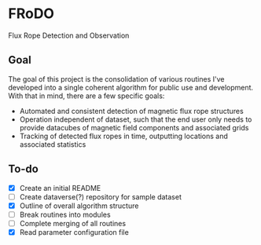 # FRoDO
Flux Rope Detection and Observation

## Goal
The goal of this project is the consolidation of various routines I've developed into a single coherent algorithm for public use and development. With that in mind, there are a few specific goals:
- Automated and consistent detection of magnetic flux rope structures
- Operation independent of dataset, such that the end user only needs to provide datacubes of magnetic field components and associated grids
- Tracking of detected flux ropes in time, outputting locations and associated statistics

## To-do
- [X] Create an initial README
- [ ] Create dataverse(?) repository for sample dataset
- [X] Outline of overall algorithm structure
- [ ] Break routines into modules
- [ ] Complete merging of all routines
- [X] Read parameter configuration file
